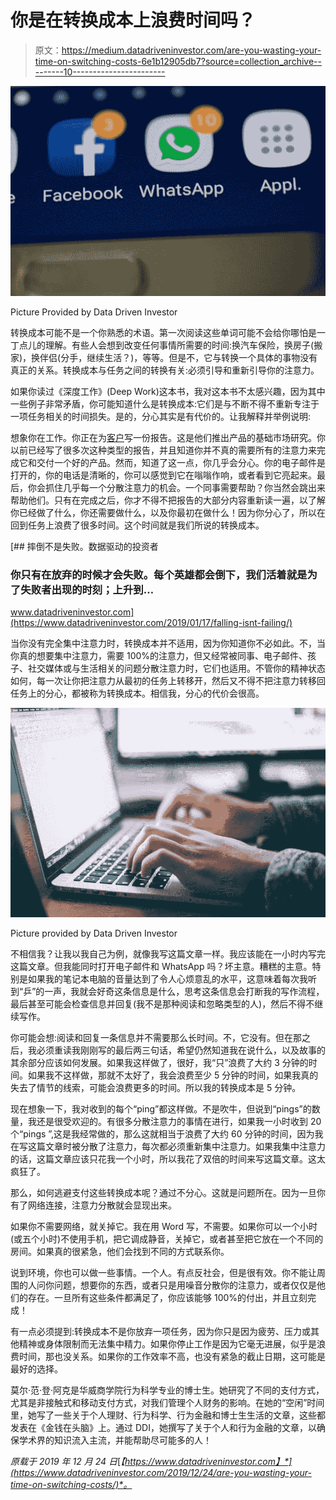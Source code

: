 # 你是在转换成本上浪费时间吗？

> 原文：<https://medium.datadriveninvestor.com/are-you-wasting-your-time-on-switching-costs-6e1b12905db7?source=collection_archive---------10----------------------->

![](img/6d2ca80987eb638c344466a8c395fa1a.png)

Picture Provided by Data Driven Investor

转换成本可能不是一个你熟悉的术语。第一次阅读这些单词可能不会给你哪怕是一丁点儿的理解。有些人会想到改变任何事情所需要的时间:换汽车保险，换房子(搬家)，换伴侣(分手，继续生活？)，等等。但是不，它与转换一个具体的事物没有真正的关系。转换成本与任务之间的转换有关:必须引导和重新引导你的注意力。

如果你读过《深度工作》(Deep Work)这本书，我对这本书不太感兴趣，因为其中一些例子非常矛盾，你可能知道什么是转换成本:它们是与不断不得不重新专注于一项任务相关的时间损失。是的，分心其实是有代价的。让我解释并举例说明:

想象你在工作。你正在为[客户](https://www.datadriveninvestor.com/glossary/client/)写一份报告。这是他们推出产品的基础市场研究。你以前已经写了很多次这种类型的报告，并且知道你并不真的需要所有的注意力来完成它和交付一个好的产品。然而，知道了这一点，你几乎会分心。你的电子邮件是打开的，你的电话是清晰的，你可以感觉到它在嗡嗡作响，或者看到它亮起来。最后，你会抓住几乎每一个分散注意力的机会。一个同事需要帮助？你当然会跳出来帮助他们。只有在完成之后，你才不得不把报告的大部分内容重新读一遍，以了解你已经做了什么，你还需要做什么，以及你最初在做什么！因为你分心了，所以在回到任务上浪费了很多时间。这个时间就是我们所说的转换成本。

[](https://www.datadriveninvestor.com/2019/01/17/falling-isnt-failing/) [## 摔倒不是失败。数据驱动的投资者

### 你只有在放弃的时候才会失败。每个英雄都会倒下，我们活着就是为了失败者出现的时刻；上升到…

www.datadriveninvestor.com](https://www.datadriveninvestor.com/2019/01/17/falling-isnt-failing/) 

当你没有完全集中注意力时，转换成本并不适用，因为你知道你不必如此。不，当你真的想要集中注意力，需要 100%的注意力，但又经常被同事、电子邮件、孩子、社交媒体或与生活相关的问题分散注意力时，它们也适用。不管你的精神状态如何，每一次让你把注意力从最初的任务上转移开，然后又不得不把注意力转移回任务上的分心，都被称为转换成本。相信我，分心的代价会很高。

![](img/ee99686da43e36f525b8615a894b1b5e.png)

Picture provided by Data Driven Investor

不相信我？让我以我自己为例，就像我写这篇文章一样。我应该能在一小时内写完这篇文章。但我能同时打开电子邮件和 WhatsApp 吗？坏主意。糟糕的主意。特别是如果我的笔记本电脑的音量达到了令人心烦意乱的水平，这意味着每次我听到“乒”的一声，我就会好奇这条信息是什么，思考这条信息会打断我的写作流程，最后甚至可能会检查信息并回复(我不是那种阅读和忽略类型的人)，然后不得不继续写作。

你可能会想:阅读和回复一条信息并不需要那么长时间。不，它没有。但在那之后，我必须重读我刚刚写的最后两三句话，希望仍然知道我在说什么，以及故事的其余部分应该如何发展。如果我这样做了，很好，我“只”浪费了大约 3 分钟的时间。如果我不这样做，那就不太好了，我会浪费至少 5 分钟的时间，如果我真的失去了情节的线索，可能会浪费更多的时间。所以我的转换成本是 5 分钟。

现在想象一下，我对收到的每个“ping”都这样做。不是吹牛，但说到“pings”的数量，我还是很受欢迎的。有很多分散注意力的事情在进行，如果我一小时收到 20 个“pings ”,这是我经常做的，那么这就相当于浪费了大约 60 分钟的时间，因为我在写这篇文章时被分散了注意力，每次都必须重新集中注意力。如果我集中注意力的话，这篇文章应该只花我一个小时，所以我花了双倍的时间来写这篇文章。这太疯狂了。

那么，如何逃避支付这些转换成本呢？通过不分心。这就是问题所在。因为一旦你有了网络连接，注意力分散就会显现出来。

如果你不需要网络，就关掉它。我在用 Word 写，不需要。如果你可以一个小时(或五个小时)不使用手机，把它调成静音，关掉它，或者甚至把它放在一个不同的房间。如果真的很紧急，他们会找到不同的方式联系你。

说到环境，你也可以做一些事情。一个人。有点反社会，但是很有效。你不能让周围的人问你问题，想要你的东西，或者只是用噪音分散你的注意力，或者仅仅是他们的存在。一旦所有这些条件都满足了，你应该能够 100%的付出，并且立刻完成！

有一点必须提到:转换成本不是你放弃一项任务，因为你只是因为疲劳、压力或其他精神或身体限制而无法集中精力。如果你停止工作是因为它毫无进展，似乎是浪费时间，那也没关系。如果你的工作效率不高，也没有紧急的截止日期，这可能是最好的选择。

莫尔·范·登·阿克是华威商学院行为科学专业的博士生。她研究了不同的支付方式，尤其是非接触式和移动支付方式，对我们管理个人财务的影响。在她的“空闲”时间里，她写了一些关于个人理财、行为科学、行为金融和博士生生活的文章，这些都发表在《金钱在头脑》上。通过 DDI，她撰写了关于个人和行为金融的文章，以确保学术界的知识流入主流，并能帮助尽可能多的人！

*原载于 2019 年 12 月 24 日*[*【https://www.datadriveninvestor.com】*](https://www.datadriveninvestor.com/2019/12/24/are-you-wasting-your-time-on-switching-costs/)*。*